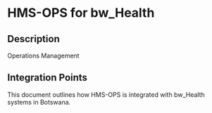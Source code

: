 # HMS-OPS for bw_Health

## Description

Operations Management

## Integration Points

This document outlines how HMS-OPS is integrated with bw_Health systems in Botswana.
